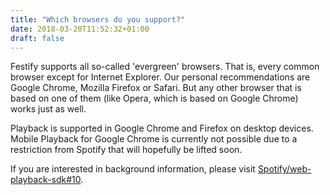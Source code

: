 ```yaml
---
title: "Which browsers do you support?"
date: 2018-03-20T11:52:32+01:00
draft: false
---
```


Festify supports all so-called 'evergreen' browsers. That is, every common browser except for Internet Explorer. Our personal recommendations are Google Chrome, Mozilla Firefox or Safari. But any other browser that is based on one of them (like Opera, which is based on Google Chrome) works just as well.

Playback is supported in Google Chrome and Firefox on desktop devices. Mobile Playback for Google Chrome is currently not possible due to a restriction from Spotify that will hopefully be lifted soon.

If you are interested in background information, please visit [Spotify/web-playback-sdk#10](https://github.com/spotify/web-playback-sdk/issues/10#issuecomment-358644985).